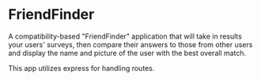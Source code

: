 # FriendFinder
A compatibility-based "FriendFinder" application that will take in results your users' surveys, then compare their answers to those from other users and display the name and picture of the user with the best overall match.

This app utilizes express for handling routes.
